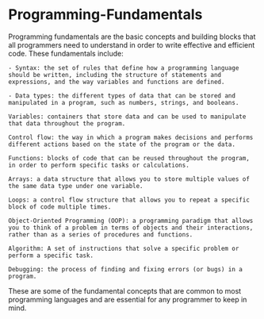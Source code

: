 # Programming-Fundamentals
Programming fundamentals are the basic concepts and building blocks that all programmers need to understand in order to write effective and efficient code. These fundamentals include:

    - Syntax: the set of rules that define how a programming language should be written, including the structure of statements and expressions, and the way variables and functions are defined.

    - Data types: the different types of data that can be stored and manipulated in a program, such as numbers, strings, and booleans.

    Variables: containers that store data and can be used to manipulate that data throughout the program.

    Control flow: the way in which a program makes decisions and performs different actions based on the state of the program or the data.

    Functions: blocks of code that can be reused throughout the program, in order to perform specific tasks or calculations.

    Arrays: a data structure that allows you to store multiple values of the same data type under one variable.

    Loops: a control flow structure that allows you to repeat a specific block of code multiple times.

    Object-Oriented Programming (OOP): a programming paradigm that allows you to think of a problem in terms of objects and their interactions, rather than as a series of procedures and functions.

    Algorithm: A set of instructions that solve a specific problem or perform a specific task.

    Debugging: the process of finding and fixing errors (or bugs) in a program.

These are some of the fundamental concepts that are common to most programming languages and are essential for any programmer to keep in mind.

